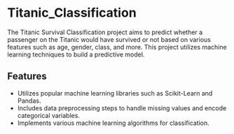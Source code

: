 # Titanic_Classification
The Titanic Survival Classification project aims to predict whether a passenger on the Titanic would have survived or not based on various features such as age, gender, class, and more. This project utilizes machine learning techniques to build a predictive model.

## Features

- Utilizes popular machine learning libraries such as Scikit-Learn and Pandas.
- Includes data preprocessing steps to handle missing values and encode categorical variables.
- Implements various machine learning algorithms for classification.
